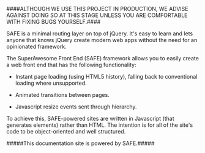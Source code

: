 ####ALTHOUGH WE USE THIS PROJECT IN PRODUCTION, WE ADVISE AGAINST DOING SO AT THIS STAGE UNLESS YOU ARE COMFORTABLE WITH FIXING BUGS YOURSELF.####

SAFE is a minimal routing layer on top of jQuery. It's easy to learn and lets anyone that knows jQuery create modern web apps without the need for an opinionated framework.

The SuperAwesome Front End (SAFE) framework allows you to easily create a web front end that has the following functionality:

* Instant page loading (using HTML5 history), falling back to conventional loading where unsupported.

* Animated transitions between pages.

* Javascript resize events sent through hierarchy.

To achieve this, SAFE-powered sites are written in Javascript (that generates elements) rather than HTML. The intention is for all of the site's code to be object-oriented and well structured.

#####This documentation site is powered by SAFE.#####